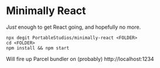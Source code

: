 # Minimally React
_Just_ enough to get React going, and hopefully no more.  

```
npx degit PortableStudios/minimally-react <FOLDER>
cd <FOLDER>
npm install && npm start
```

Will fire up Parcel bundler on (probably) http://localhost:1234
